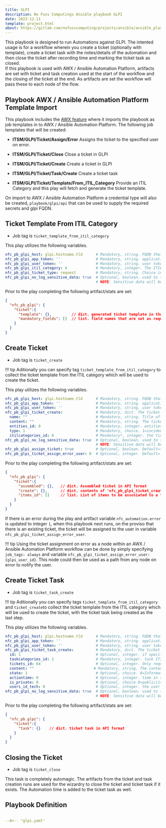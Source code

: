```yaml
---
title: GLPI
description: No Fuss Computings Ansible playbook GLPI
date: 2023-12-11
template: project.html
about: https://gitlab.com/nofusscomputing/projects/ansible/ansible_playbooks
---
```


This playbook is designed to run Automations against GLPI. The intented usage is for a workflow wherein you create a ticket (optionally with template), create a ticket task with the notes/details of the automation and then close the ticket after recording time and marking the ticket task as closed.  
If this playbook is used with AWX / Ansible Automation Platform, artifacts are set with ticket and task creation used at the start of the workflow and the closing of the ticket at the end. As artifacts are set the workflow will pass these to each node of the flow.


## Playbook AWX / Ansible Automation Platform Template Import

This playbook includes the [AWX feature](awx.md) where it imports the playbook as job templates in to AWX / Ansible Automation Platform. The following job templates that will be created:

- **ITSM/GLPI/Ticket/Assign/Error** Assigns the ticket to the specified user on error.

- **ITSM/GLPI/Ticket/Close** Close a ticket in GLPI

- **ITSM/GLPI/Ticket/Create** Create a ticket in GLPI

- **ITSM/GLPI/Ticket/Task/Create** Create a ticket task

- **ITSM/GLPI/Ticket/Template/From_ITIL_Category** Provide an ITIL Category and this play will fetch and generate the ticket template.

On import to AWX / Ansible Automation Platform a credential type will also be created, `playbook/glpi/api` that can be used to supply the required secrets and glpi FQDN.


## Ticket Template From ITIL Category

- Job tag is `ticket_template_from_itil_category`

This play utilizes the following variables.

``` yaml
nfc_pb_glpi_host: glpi.hostname.tld      # Mandatory, string. FQDN that forms part of the url. Don't specify http|https.
nfc_pb_glpi_app_token: ''                # Mandatory, string. application token as generated from GLPI.
nfc_pb_glpi_user_token: ''               # Mandatory, string. user token as generated from GLPI.
nfc_pb_glpi_itil_category: 4             # Mandatory, integer. The ITIL Category to use from GLPI.
nfc_pb_glpi_ticket_type: request         # Mandatory, string. Choice incident|request
nfc_pb_glpi_no_log_sensitive_data: true  # Optional, boolean. used to turn `no_log` on/off for logging sensitive data
                                         # NOTE: Sensitive data will be logged. i.e. user and app token.
```

Prior to the play completing the following artifact/stats are set:

``` json
{
  "nfc_pb_glpi": {
    "ticket":{
      "template": {},         // dict. generated ticket template in the same format as would be used to send to the GLPI API 
      "mandatory_fields": []  // list. field names that are set as required from the ticket template.
    }
  }
}
```


## Create Ticket

- Job tag is `ticket_create`

!!! tip
    Aditionally you can specify tag `ticket_template_from_itil_category` to collect the ticket template from the ITIL category which will be used to create the ticket.

This play utilizes the following variables.

``` yaml
nfc_pb_glpi_host: glpi.hostname.tld      # Mandatory, string. FQDN that forms part of the url. Don't specify http|https.
nfc_pb_glpi_app_token: ''                # Mandatory, string. application token as generated from GLPI.
nfc_pb_glpi_user_token: ''               # Mandatory, string. user token as generated from GLPI.
nfc_pb_glpi_ticket_create:               # Mandatory, dict. The ticket body in API Format.
  name: ""                               # Mandatory, string. Title of the ticket. If using ticket template will be appended to existing.
  content: ""                            # Mandatory, string. The ticket description. If using ticket template will be appended to existing.
  entities_id: 0                         # Mandatory, integer. entities ID for ticket to be created in.
  type: 1                                # Mandatory, choice. 1=incident|2=Request
  itilcategories_id: 0                   # Mandatory*, integer. the ticket category. ONLY mandatory for create
nfc_pb_glpi_no_log_sensitive_data: true  # Optional, boolean. used to turn `no_log` on/off for logging sensitive data
                                         # NOTE: Sensitive data will be logged. i.e. user and app token.
nfc_pb_glpi_assign_ticket: true          # Optional, boolean. Default=true. Assign the ticket to the API user.
nfc_pb_glpi_ticket_assign_error_user: 0  # Optional, integer. Default= Not specified. Assign the ticket to the specified user on error.
```

Prior to the play completing the following artifact/stats are set:

``` json
{
  "nfc_pb_glpi": {
    "ticket":{
      "assembled": {},   // dict. Assembled ticket in API format
      "create": {},      // dict. contents of 'nfc_pb_glpi_ticket_create' variable
      "items_id": []     // list. List of items to be assosiated to a tickeck on creation in API format
    }
  }
}
```

If there is an error during the play and artifact variable `nfc_automation.error` is updated to integer `1`, when this playbook next runs, on the proviso that there is an existing ticket, the ticket will be assigned to the user in variable `nfc_pb_glpi_ticket_assign_error_user`.

!!! tip
    Using the ticket assignment on error as a node within an AWX / Ansible Automation Platform workflow can be done by simply specifying `job_tags: always` and variable `nfc_pb_glpi_ticket_assign_error_user: {glpi_user_id}`. This node could then be used as a path from any node on error to notify the user.


## Create Ticket Task

- Job tag is `ticket_task_create`

!!! tip
    Aditionally you can specify tags `ticket_template_from_itil_category` and `ticket_create`to collect the ticket template from the ITIL category which will be used to create the ticket, with the ticket task being created as the last step.

This play utilizes the following variables.

``` yaml
nfc_pb_glpi_host: glpi.hostname.tld      # Mandatory, string. FQDN that forms part of the url. Don't specify http|https.
nfc_pb_glpi_app_token: ''                # Mandatory, string. application token as generated from GLPI.
nfc_pb_glpi_user_token: ''               # Mandatory, string. user token as generated from GLPI.
nfc_pb_glpi_ticket_task_create:          # Mandatory, dict. The ticket task body in API Format.
  id: 1                                  # Optional, integer. if specified will update the task. NOTE: the tickets_id must be specified
  taskcategories_id: 1                   # Mandatory, integer. task ITIL Category (ONLY Mandatory for create)
  tickets_id: 64                         # Optional, integer. Only required if not creating a ticket first. Mandatory if 'id' specified
  content: ""                           # Mandatory, string. The content of the ticket task.
  state: 1                               # Optional, choice. 0=Information|1=todo|2=Done.
  actiontime: 0                          # Optional, integer. time in seconds for task duration
  is_private: 0                          # Optional, choice 0=public|1=private
  users_id_tech: 0                       # Optional, integer. the user id of the person to assign the task.
nfc_pb_glpi_no_log_sensitive_data: true  # Optional, boolean. used to turn `no_log` on/off for logging sensitive data
                                         # NOTE: Sensitive data will be logged. i.e. user and app token.
```

Prior to the play completing the following artifact/stats are set:

``` json
{
  "nfc_pb_glpi": {
    "ticket":{
      "task": {}    // dict. ticket task in API format
    }
  }
}
```


## Closing the Ticket

- Job tag is `ticket_close`

This task is completely automagic. The artifacts from the ticket and task creation runs are used for the wizardry to close the ticket and ticket task if it exists. The Automation time is added to the ticket task as well.


## Playbook Definition

``` yaml title="common.yaml" linenums="1"

--8<-- "glpi.yaml"

```